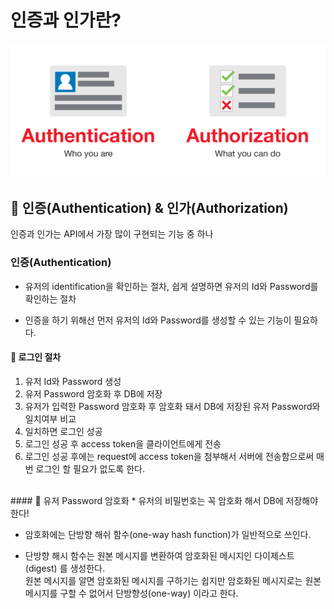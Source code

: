 # 인증과 인가란?
<div align="center">
    <img src="auth.png">
</div>

## 🍎 인증(Authentication) & 인가(Authorization)
인증과 인가는 API에서 가장 많이 구현되는 기능 중 하나

### 인증(Authentication)

* 유저의 identification을 확인하는 절차, 쉽게 설명하면 유저의 Id와 Password를 확인하는 절차

* 인증을 하기 위해선 먼저 유저의 Id와 Password를 생성할 수 있는 기능이 필요하다.

#### 📍 로그인 절차
1. 유저 Id와 Password 생성
1. 유저 Password 암호화 후 DB에 저장
1. 유저가 입력한 Password 암호화 후 암호화 돼서 DB에 저장된 유저 Password와 일치여부 비교
1. 일치하면 로그인 성공
1. 로그인 성공 후 access token을 클라이언트에게 전송
1. 로그인 성공 후에는 request에 access token을 첨부해서 서버에 전송함으로써 매번 로그인 할 필요가 없도록 한다.
<br>
#### 📍 유저 Password 암호화
* 유저의 비밀번호는 꼭 암호화 해서 DB에 저장해야 한다!

* 암호화에는 단방향 해쉬 함수(one-way hash function)가 일반적으로 쓰인다.

* 단방향 해시 함수는 원본 메시지를 변환하여 암호화된 메시지인 다이제스트(digest) 를 생성한다.<br>원본 메시지를 알면 암호화된 메시지를 구하기는 쉽지만 암호화된 메시지로는 원본 메시지를 구할 수 없어서 단방향성(one-way) 이라고 한다.

